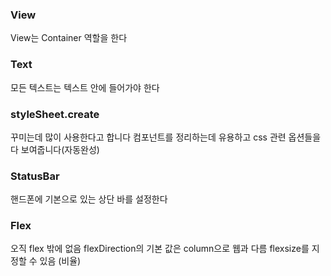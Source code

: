 ### View

View는 Container 역할을 한다

### Text

모든 텍스트는 텍스트 안에 들어가야 한다

### styleSheet.create

꾸미는데 많이 사용한다고 합니다
컴포넌트를 정리하는데 유용하고 css 관련 옵션들을 다 보여줍니다(자동완성)

### StatusBar

핸드폰에 기본으로 있는 상단 바를 설정한다

### Flex

오직 flex 밖에 없음
flexDirection의 기본 값은 column으로 웹과 다름
flexsize를 지정할 수 있음 (비율)
